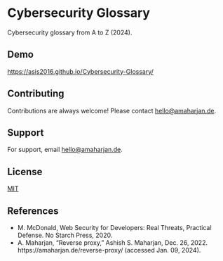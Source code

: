 
# Cybersecurity Glossary
Cybersecurity glossary from A to Z (2024).

## Demo
https://asis2016.github.io/Cybersecurity-Glossary/

## Contributing
Contributions are always welcome! Please contact hello@amaharjan.de.

## Support
For support, email hello@amaharjan.de.

## License
[MIT](LICENSE)


## References
<ul>
    <li id="cg-ref-1">
        M. McDonald, Web Security for Developers: Real Threats, Practical Defense. No Starch Press, 2020.<br/>
    </li>
    <li id="cg-ref-2">
        A. Maharjan, “Reverse proxy,” Ashish S. Maharjan, Dec. 26, 2022. https://amaharjan.de/reverse-proxy/ (accessed Jan. 09, 2024).<br/>
    </li>
</ul>
